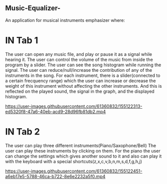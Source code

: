 ## Music-Equalizer-
An application for musical instruments emphasizer where:

# IN Tab 1
The user can open any music file, and play or pause it as a signal while hearing it.
The user can control the volume of the music from inside the program by a slider.
The user can see the song histogram while running the signal.
The user can reduce/null/increase the contribution of any of the instruments in the song.
For each instrument, there is a slider(connected to a certain frecquency range) which the user can increase or decrease the weight of this instrument without affecting the other instruments. And this is reflected on the played sound, the signal in the graph, and the displayed histogram.

https://user-images.githubusercontent.com/61360832/155122313-ed5320f8-47a6-40eb-acd9-28d96fb81db2.mp4

# IN Tab 2
The user can play three different instruments(Piano/Saxophone/Bell)
The user can play these instruments by clicking on them.
For the piano the user can change the settings which gives another sound to it and also can play it with the keyboard with a special shortcuts(z,x,c,v,b,n,m,s,d,f,g,h,j)

https://user-images.githubusercontent.com/61360832/155122451-a6eb17e5-5788-46ca-b722-8e6e2232a5f0.mp4


